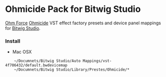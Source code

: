 Ohmicide Pack for Bitwig Studio
================

[Ohm Force](https://www.ohmforce.com) [Ohmicide](https://www.ohmforce.com/ViewProduct.do?p=Ohmicide) VST effect factory presets and device panel mappings for [Bitwig Studio](http://www.bitwig.com/en/bitwig-studio/overview.html).

### Install

* Mac OSX
```
    ~/Documnets/Bitwig Studio/Auto Mappings/vst-4f706432/default.bwdevicemap
    ~/Documnets/Bitwig Studio/Library/Prestes/Ohmicide/*
```
    
